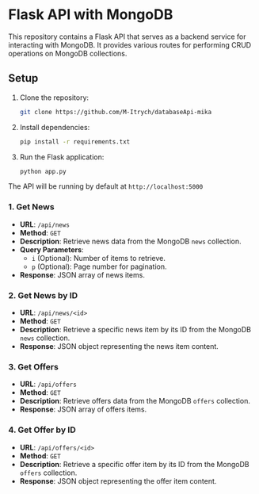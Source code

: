 # Flask API with MongoDB

This repository contains a Flask API that serves as a backend service for interacting with MongoDB. It provides various routes for performing CRUD operations on MongoDB collections.

## Setup

1. Clone the repository:

    ```bash
   git clone https://github.com/M-Itrych/databaseApi-mika
   ```

2. Install dependencies:

    ```bash
   pip install -r requirements.txt
   ```

3. Run the Flask application:

    ```bash
   python app.py
   ```
   
The API will be running by default at `http://localhost:5000`

### 1. Get News

- **URL**: `/api/news`
- **Method**: `GET`
- **Description**: Retrieve news data from the MongoDB `news` collection.
- **Query Parameters**:
  - `i` (Optional): Number of items to retrieve.
  - `p` (Optional): Page number for pagination.
- **Response**: JSON array of news items.

### 2. Get News by ID

- **URL**: `/api/news/<id>`
- **Method**: `GET`
- **Description**: Retrieve a specific news item by its ID from the MongoDB `news` collection.
- **Response**: JSON object representing the news item content.

### 3. Get Offers

- **URL**: `/api/offers`
- **Method**: `GET`
- **Description**: Retrieve offers data from the MongoDB `offers` collection.
- **Response**: JSON array of offers items.

### 4. Get Offer by ID

- **URL**: `/api/offers/<id>`
- **Method**: `GET`
- **Description**: Retrieve a specific offer item by its ID from the MongoDB `offers` collection.
- **Response**: JSON object representing the offer item content.